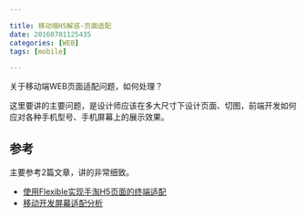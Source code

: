 ```yaml
---

title: 移动端H5解惑-页面适配
date: 20160701125435
categories: [WEB]
tags: [mobile]

---
```


关于移动端WEB页面适配问题，如何处理？

这里要讲的主要问题，是设计师应该在多大尺寸下设计页面、切图，前端开发如何应对各种手机型号、手机屏幕上的展示效果。

## 参考

主要参考2篇文章，讲的非常细致。

* [使用Flexible实现手淘H5页面的终端适配](https://github.com/amfe/article/issues/17)
* [移动开发屏幕适配分析](http://www.cnblogs.com/strick/p/5197521.html)